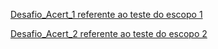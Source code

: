 [Desafio_Acert_1 referente ao teste do escopo 1](https://github.com/raianyrufino/desafio_acert/tree/master/desafio_acert_1)

[Desafio_Acert_2 referente ao teste do escopo 2](https://github.com/raianyrufino/desafio_acert/tree/master/desafio_acert_2)






